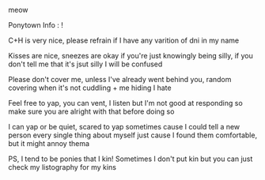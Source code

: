meow

Ponytown Info : !

C+H is very nice, please refrain if I have any varition of dni in my name

Kisses are nice, sneezes are okay if you're just knowingly being silly, if you don't tell me that it's jsut silly I will be confused

Please don't cover me, unless I've already went behind you, random covering when it's not cuddling + me hiding I hate

Feel free to yap, you can vent, I listen but I'm not good at responding so make sure you are alright with that before doing so

I can yap or be quiet, scared to yap sometimes cause I could tell a new person every single thing about myself just cause I found them comfortable, but it might annoy thema

PS, I tend to be ponies that I kin! Sometimes I don't put kin but you can just check my listography for my kins
